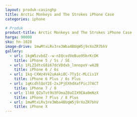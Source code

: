 ```yaml
---
layout: produk-casinghp
title: Arctic Monkeys and The Strokes iPhone Case
categories: iphone

# Produk
product-title: Arctic Monkeys and The Strokes iPhone Case
harga: 90000
sku: hn-1028
image-drive: 1mwMtxLRv3re3Wba4BUqW5j9rXoZR7bhV
gallery:
  - url: 1kgW5zvbdZ--w-nIQcxdVeBuo95brKcDK
    title: iPhone 5 / 5s / SE
  - url: 1FLZIdtcG8i67dcVDdxb_lmnopoV-wA2B
    title: iPhone 6 / 6s
  - url: 1kq-CXWz4V42uAaki8C-7TyIc-MLCis1Y
    title: iPhone 6 Plus / 6s Plus
  - url: 1qKcdhlQoY2E-2xJPjEXhdXafPicJ7ACT
    title: iPhone 7 / 8
  - url: 1l80_QZaTut9U3FOmaZ0aIIX9EAa0mNzX
    title: iPhone 7 Plus / 8 Plus
  - url: 1mwMtxLRv3re3Wba4BUqW5j9rXoZR7bhV
    title: iPhone X
---
```

